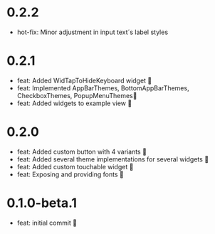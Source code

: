 # 0.2.2
- hot-fix: Minor adjustment in input text´s label styles

# 0.2.1
- feat: Added WidTapToHideKeyboard widget 🎉
- feat: Implemented AppBarThemes, BottomAppBarThemes, CheckboxThemes, PopupMenuThemes🎉
- feat: Added widgets to example view 🎉
# 0.2.0

- feat: Added custom button with 4 variants 🎉
- feat: Added several theme implementations for several widgets 🎉
- feat: Added custom touchable widget 🎉
- feat: Exposing and providing fonts 🎉

# 0.1.0-beta.1

- feat: initial commit 🎉
